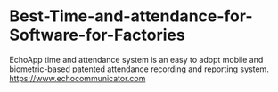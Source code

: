 # Best-Time-and-attendance-for-Software-for-Factories
EchoApp time and attendance system is an easy to adopt mobile and biometric-based patented attendance recording and reporting system. https://www.echocommunicator.com
